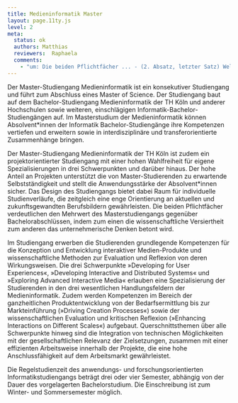 ```yaml
---
title: Medieninformatik Master
layout: page.11ty.js
level: 2
meta:
  status: ok
  authors: Matthias
  reviewers:  Raphaela
  comments:
    - "um: Die beiden Pflichtfächer ... - (2. Absatz, letzter Satz) Welche sind hierbei angesprochen? Das steht aktuell im Raum und wird nicht erläutert."
---
```


Der Master-Studiengang Medieninformatik ist ein konsekutiver Studiengang und führt zum Abschluss eines Master of Science. Der Studiengang baut auf dem Bachelor-Studiengang Medieninformatik der TH Köln und anderer Hochschulen sowie weiteren, einschlägigen Informatik-Bachelor-Studiengängen auf. Im Masterstudium der Medieninformatik können Absolvent\*innen der Informatik Bachelor-Studiengänge ihre Kompetenzen vertiefen und erweitern sowie in interdisziplinäre und transferorientierte Zusammenhänge bringen.

Der Master-Studiengang Medieninformatik der TH Köln ist zudem ein projektorientierter Studiengang mit einer hohen Wahlfreiheit für eigene Spezialisierungen in drei Schwerpunkten und darüber hinaus. Der hohe Anteil an Projekten unterstützt die von Master-Studierenden zu erwartende Selbstständigkeit und stellt die Anwendungsstärke der Absolvent\*innen sicher. Das Design des Studiengangs bietet dabei Raum für individuelle Studienverläufe, die zeitgleich eine enge Orientierung an aktuellen und zukunftsgewandten Berufsbildern gewährleisten. Die beiden Pflichtfächer verdeutlichen den Mehrwert des Masterstudiengangs gegenüber Bachelorabschlüssen, indem zum einen die wissenschaftliche Versiertheit zum anderen das unternehmerische Denken betont wird.

Im Studiengang erwerben die Studierenden grundlegende Kompetenzen für die Konzeption und Entwicklung interaktiver Medien-Produkte und wissenschaftliche Methoden zur Evaluation und Reflexion von deren Wirkungsweisen. Die drei Schwerpunkte »Developing for User Experiences«, »Developing Interactive and Distributed Systems« und »Exploring Advanced Interactive Media« erlauben eine Spezialisierung der Studierenden in den drei wesentlichen Handlungsfeldern der Medieninformatik. Zudem werden Kompetenzen im Bereich der ganzheitlichen Produktentwicklung von der Bedarfsermittlung bis zur Markteinführung (»Driving Creation Processes«) sowie der wissenschaftlichen Evaluation und kritischen Reflexion (»Enhancing Interactions on Different Scales«) aufgebaut. Querschnittsthemen über alle Schwerpunkte hinweg sind die Integration von technischen Möglichkeiten mit der gesellschaftlichen Relevanz der Zielsetzungen, zusammen mit einer effizienten Arbeitsweise innerhalb der Projekte, die eine hohe Anschlussfähigkeit auf dem Arbeitsmarkt gewährleistet.

Die Regelstudienzeit des anwendungs- und forschungsorientierten Informatikstudiengangs beträgt drei oder vier Semester, abhängig von der Dauer des vorgelagerten Bachelorstudium. Die Einschreibung ist zum Winter- und Sommersemester möglich. 




